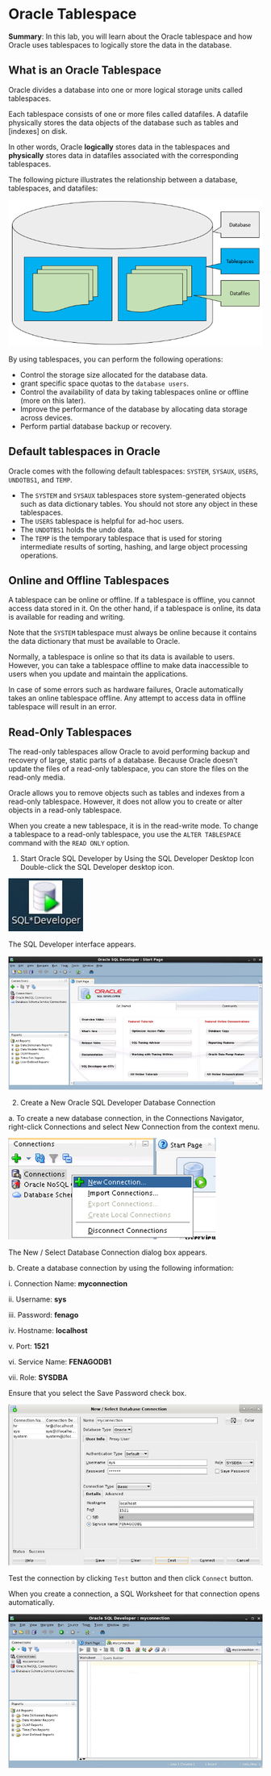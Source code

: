# Oracle Tablespace
**Summary**: In this lab, you will learn about the Oracle tablespace and how Oracle uses tablespaces to logically store the data in the database.

What is an Oracle Tablespace
----------------------------

Oracle divides a database into one or more logical storage units called tablespaces.

Each tablespace consists of one or more files called datafiles. A datafile physically stores the data objects of the database such as tables and [indexes] on disk.

In other words, Oracle **logically** stores data in the tablespaces and **physically** stores data in datafiles associated with the corresponding tablespaces.

The following picture illustrates the relationship between a database, tablespaces, and datafiles:

![Oracle tablespace](./images/Oracle-tablespace.png)

By using tablespaces, you can perform the following operations:

*   Control the storage size allocated for the database data.
*   grant specific space quotas to the `database users`.
*   Control the availability of data by taking tablespaces online or offline (more on this later).
*   Improve the performance of the database by allocating data storage across devices.
*   Perform partial database backup or recovery.

Default tablespaces in Oracle
-----------------------------

Oracle comes with the following default tablespaces: `SYSTEM`, `SYSAUX`, `USERS`, `UNDOTBS1`, and `TEMP`.

*   The `SYSTEM` and `SYSAUX` tablespaces store system-generated objects such as data dictionary tables. You should not store any object in these tablespaces.
*   The `USERS` tablespace is helpful for ad-hoc users.
*   The `UNDOTBS1` holds the undo data.
*   The `TEMP` is the temporary tablespace that is used for storing intermediate results of sorting, hashing, and large object processing operations.

Online and Offline Tablespaces
------------------------------

A tablespace can be online or offline. If a tablespace is offline, you cannot access data stored in it. On the other hand, if a tablespace is online, its data is available for reading and writing.

Note that the `SYSTEM` tablespace must always be online because it contains the data dictionary that must be available to Oracle.

Normally, a tablespace is online so that its data is available to users. However, you can take a tablespace offline to make data inaccessible to users when you update and maintain the applications.

In case of some errors such as hardware failures, Oracle automatically takes an online tablespace offline. Any attempt to access data in offline tablespace will result in an error.

Read-Only Tablespaces
---------------------

The read-only tablespaces allow Oracle to avoid performing backup and recovery of large, static parts of a database. Because Oracle doesn’t update the files of a read-only tablespace, you can store the files on the read-only media.

Oracle allows you to remove objects such as tables and indexes from a read-only tablespace. However, it does not allow you to create or alter objects in a read-only tablespace.

When you create a new tablespace, it is in the read-write mode. To change a tablespace to a read-only tablespace, you use the `ALTER TABLESPACE` command with the `READ ONLY` option.



1.	Start Oracle SQL Developer by Using the SQL Developer Desktop Icon Double-click the SQL Developer desktop icon.
 
![](./images/5.png)

The SQL Developer interface appears.

![](./images/6.png)

2.	Create a New Oracle SQL Developer Database Connection

a.	To create a new database connection, in the Connections Navigator, right-click Connections and select New Connection from the context menu.

![](./images/7.png)

The New / Select Database Connection dialog box appears.

b.	Create a database connection by using the following information:

i.	Connection Name: **myconnection**

ii.	Username: **sys**

iii. Password: **fenago**

iv.	Hostname: **localhost**

v.	Port: **1521**

vi.	Service Name: **FENAGODB1**

vii. Role: **SYSDBA**

Ensure that you select the Save Password check box.

![](./images/8.png)

Test the connection by clicking `Test` button and then click `Connect` button.
 
When you create a connection, a SQL Worksheet for that connection opens automatically.

![](./images/9.png)


